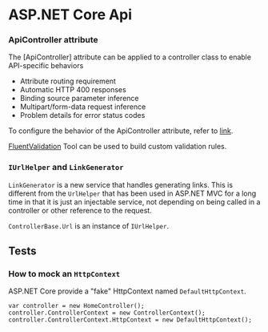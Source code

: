 ﻿# ASP.NET Core Api

### ApiController attribute

The [ApiController] attribute can be applied to a controller class to enable API-specific behaviors

+ Attribute routing requirement
+ Automatic HTTP 400 responses
+ Binding source parameter inference
+ Multipart/form-data request inference
+ Problem details for error status codes

To configure the behavior of the ApiController attribute, refer to [link](https://docs.microsoft.com/en-us/aspnet/core/web-api/?view=aspnetcore-2.2#problem-details-for-error-status-codes).

[FluentValidation](https://github.com/JeremySkinner/FluentValidation) Tool can be used to build custom validation rules.


### `IUrlHelper` and `LinkGenerator`

`LinkGenerator` is a new service that handles generating links. This is different from the `UrlHelper` that has been used in ASP.NET MVC for a long time in that it is just an injectable service, not depending on being called in a controller or other reference to the request.

`ControllerBase.Url` is an instance of `IUrlHelper`.

## Tests

### How to mock an `HttpContext`

ASP.NET Core provide a "fake" HttpContext named `DefaultHttpContext`.

    var controller = new HomeController();
    controller.ControllerContext = new ControllerContext();
    controller.ControllerContext.HttpContext = new DefaultHttpContext();
